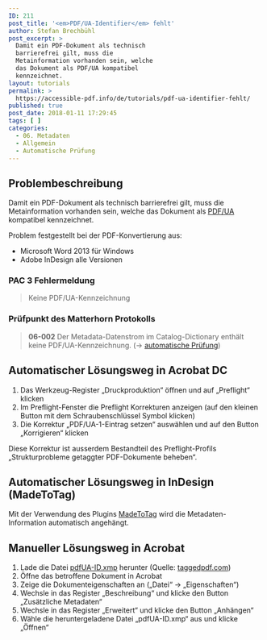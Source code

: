 ```yaml
---
ID: 211
post_title: '<em>PDF/UA-Identifier</em> fehlt'
author: Stefan Brechbühl
post_excerpt: >
  Damit ein PDF-Dokument als technisch
  barrierefrei gilt, muss die
  Metainformation vorhanden sein, welche
  das Dokument als PDF/UA kompatibel
  kennzeichnet.
layout: tutorials
permalink: >
  https://accessible-pdf.info/de/tutorials/pdf-ua-identifier-fehlt/
published: true
post_date: 2018-01-11 17:29:45
tags: [ ]
categories:
  - 06. Metadaten
  - Allgemein
  - Automatische Prüfung
---
```

## Problembeschreibung

Damit ein PDF-Dokument als technisch barrierefrei gilt, muss die Metainformation vorhanden sein, welche das Dokument als [PDF/UA](https://accessible-pdf.info/de/glossar/#pdf-ua) kompatibel kennzeichnet.

Problem festgestellt bei der PDF-Konvertierung aus:

- Microsoft Word 2013 für Windows
- Adobe InDesign alle Versionen

### PAC 3 Fehlermeldung

> Keine PDF/UA-Kennzeichnung

### Prüfpunkt des Matterhorn Protokolls

> **06-002** Der Metadata-Datenstrom im Catalog-Dictionary enthält keine PDF/UA-Kennzeichnung. (→ [automatische Prüfung](https://accessible-pdf.info/de/glossar/#automatische-pruefung))

## Automatischer Lösungsweg in Acrobat DC

1. Das Werkzeug-Register „Druckproduktion“ öffnen und auf „Preflight“ klicken
2. Im Preflight-Fenster die Preflight Korrekturen anzeigen (auf den kleinen Button mit dem Schraubenschlüssel Symbol klicken)
3. Die Korrektur „PDF/UA-1-Eintrag setzen“ auswählen und auf den Button „Korrigieren“ klicken

Diese Korrektur ist ausserdem Bestandteil des Preflight-Profils „Strukturprobleme getaggter PDF-Dokumente beheben“.

## Automatischer Lösungsweg in InDesign (MadeToTag)

Mit der Verwendung des Plugins [MadeToTag](https://www.axaio.com/doku.php/de:products:madetotag) wird die Metadaten-Information automatisch angehängt.

## Manueller Lösungsweg in Acrobat

1. Lade die Datei [pdfUA-ID.xmp](https://taggedpdf.com/xmp/pdfUA-ID.xmp) herunter (Quelle: [taggedpdf.com](https://taggedpdf.com/508-pdf-help-center/pdfua-identifier-missing/))
2. Öffne das betroffene Dokument in Acrobat
3. Zeige die Dokumenteigenschaften an („Datei“ → „Eigenschaften“)
4. Wechsle in das Register „Beschreibung“ und klicke den Button „Zusätzliche Metadaten“
5. Wechsle in das Register „Erweitert“ und klicke den Button „Anhängen“
6. Wähle die heruntergeladene Datei „pdfUA-ID.xmp“ aus und klicke „Öffnen“